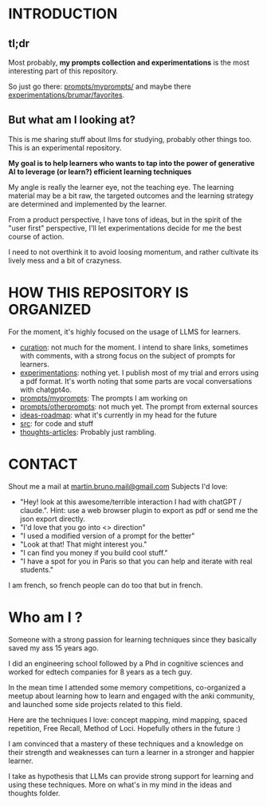 # INTRODUCTION

## tl;dr

Most probably, **my prompts collection and experimentations** is the most interesting part of this repository. 

So just go there: [prompts/myprompts/](prompts/myprompts/) and maybe there [experimentations/brumar/favorites](experimentations/brumar/favorites).

## But what am I looking at?

This is me sharing stuff about llms for studying, probably other things too. This is an experimental repository. 

**My goal is to help learners who wants to tap into the power of generative AI to leverage (or learn?) efficient learning techniques**

My angle is really the learner eye, not the teaching eye. The learning material may be a bit raw, the targeted outcomes and the learning strategy are determined and implemented by the learner. 

From a product perspective, I have tons of ideas, but in the spirit of the "user first" perspective, I'll let experimentations decide for me the best course of action.

I need to not overthink it to avoid loosing momentum, and rather cultivate its lively mess and a bit of crazyness.

# HOW THIS REPOSITORY IS ORGANIZED

For the moment, it's highly focused on the usage of LLMS for learners.

- [curation](curation/): not much for the moment. I intend to share links, sometimes with comments, with a strong focus on the subject of prompts for learners.
- [experimentations](experimentations/): nothing yet. I publish most of my trial and errors using a pdf format. It's worth noting that some parts are vocal conversations with chatgpt4o.
- [prompts/myprompts](prompts/myprompts/): The prompts I am working on
- [prompts/otherprompts](prompts/otherprompts/): not much yet. The prompt from external sources
- [ideas-roadmap](ideas-roadmap/): what it's currently in my head for the future
- [src](src/): for code and stuff
- [thoughts-articles](thoughts-articles/): Probably just rambling.

# CONTACT

Shout me a mail at martin.bruno.mail@gmail.com
Subjects I'd love:

- "Hey! look at this awesome/terrible interaction I had with chatGPT / claude.". Hint: use a web browser plugin to export as pdf or send me the json export directly.
- "I'd love that you go into <<this>> direction"
- "I used a modified version of a prompt for the better"
- "Look at that! That might interest you."
- "I can find you money if you build cool stuff."
- "I have a spot for you in Paris so that you can help and iterate with real students."

I am french, so french people can do too that but in french.

# Who am I ?

Someone with a strong passion for learning techniques since they basically saved my ass 15 years ago.

I did an engineering school followed by a Phd in cognitive sciences and worked for edtech companies for 8 years as a tech guy.

In the mean time I attended some memory competitions, co-organized a meetup about learning how to learn and engaged with the anki community, and launched some side projects related to this field.

Here are the techniques I love: concept mapping, mind mapping, spaced repetition, Free Recall, Method of Loci. Hopefully others in the future :)

I am convinced that a mastery of these techniques and a knowledge on their strength and weaknesses can turn a learner in a stronger and happier learner.

I take as hypothesis that LLMs can provide strong support for learning and using these techniques. More on what's in my mind in the ideas and thoughts folder.
